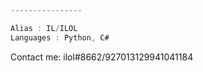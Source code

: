 ```c#
----------------

Alias : IL/ILOL
Languages : Python, C#
```
Contact me: ilol#8662/927013129941041184
